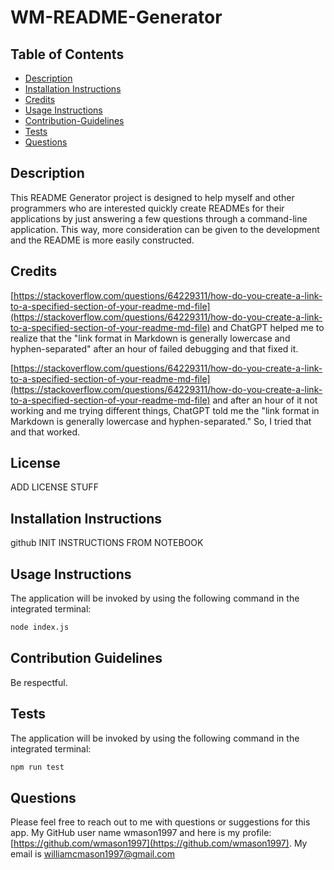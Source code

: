 # WM-README-Generator

## Table of Contents
* [Description](#description)
* [Installation Instructions](#installation-instructions)
* [Credits](#credits)
* [Usage Instructions](#usage-instructions)
* [Contribution-Guidelines](#contribution-guidelines)
* [Tests](#tests)
* [Questions](#questions)

## Description <a name="description"></a> 
This README Generator project is designed to help myself and other programmers who are interested quickly create READMEs for their applications by just answering a few questions through a command-line application. This way, more consideration can be given to the development and the README is more easily constructed.

## Credits <a name="credits"></a>
[https://stackoverflow.com/questions/64229311/how-do-you-create-a-link-to-a-specified-section-of-your-readme-md-file](https://stackoverflow.com/questions/64229311/how-do-you-create-a-link-to-a-specified-section-of-your-readme-md-file) and ChatGPT helped me to realize that the "link format in Markdown is generally lowercase and hyphen-separated" after an hour of failed debugging and that fixed it.

[https://stackoverflow.com/questions/64229311/how-do-you-create-a-link-to-a-specified-section-of-your-readme-md-file](https://stackoverflow.com/questions/64229311/how-do-you-create-a-link-to-a-specified-section-of-your-readme-md-file) and after an hour of it not working and me trying different things, ChatGPT told me the "link format in Markdown is generally lowercase and hyphen-separated." So, I tried that and that worked.

## License
ADD LICENSE STUFF

## Installation Instructions <a name="installation-instructions"></a>
github INIT INSTRUCTIONS FROM NOTEBOOK  


## Usage Instructions <a name="usage-instructions"></a>
The application will be invoked by using the following command in the integrated terminal:

```bash
node index.js
```

## Contribution Guidelines <a name="contribution-guidelines"></a>
Be respectful.

## Tests <a name="tests"></a> 
The application will be invoked by using the following command in the integrated terminal:

```bash
npm run test
```


## Questions
Please feel free to reach out to me with questions or suggestions for this app.
My GitHub user name wmason1997 and here is my profile: [https://github.com/wmason1997](https://github.com/wmason1997).
My email is williamcmason1997@gmail.com